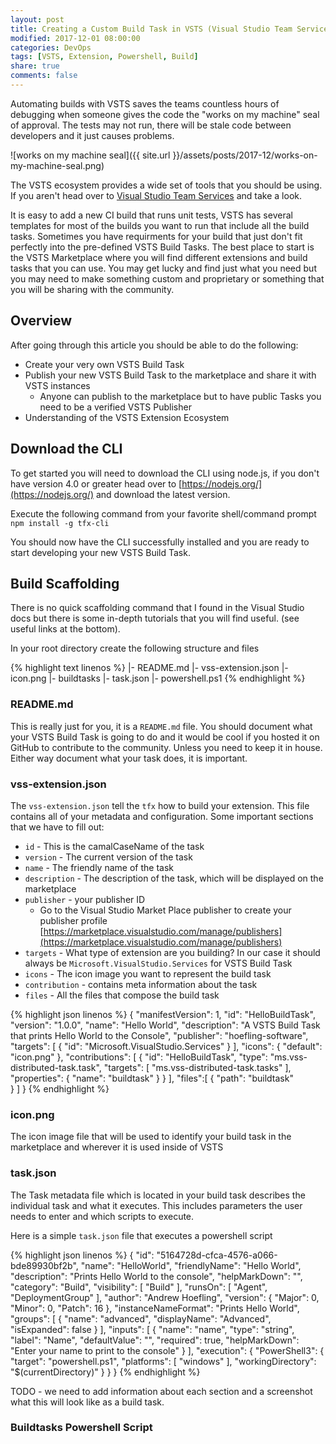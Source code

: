 ```yaml
---
layout: post
title: Creating a Custom Build Task in VSTS (Visual Studio Team Services)
modified: 2017-12-01 08:00:00
categories: DevOps
tags: [VSTS, Extension, Powershell, Build]
share: true
comments: false
---
```

Automating builds with VSTS saves the teams countless hours of debugging when someone gives the code the "works on my machine" seal of approval. The tests may not run, there will be stale code between developers and it just causes problems. 


![works on my machine seal]({{ site.url }}/assets/posts/2017-12/works-on-my-machine-seal.png)

The VSTS ecosystem provides a wide set of tools that you should be using. If you aren't head over to [Visual Studio Team Services](https://www.visualstudio.com/vso/) and take a look. 

It is easy to add a new CI build that runs unit tests, VSTS has several templates for most of the builds you want to run that include all the build tasks. Sometimes you have requirments for your build that just don't fit perfectly into the pre-defined VSTS Build Tasks. The best place to start is the VSTS Marketplace where you will find different extensions and build tasks that you can use. You may get lucky and find just what you need but you may need to make something custom and proprietary or something that you will be sharing with the community.

## Overview ##
After going through this article you should be able to do the following:

* Create your very own VSTS Build Task
* Publish your new VSTS Build Task to the marketplace and share it with VSTS instances
  * Anyone can publish to the marketplace but to have public Tasks you need to be a verified VSTS Publisher
* Understanding of the VSTS Extension Ecosystem

## Download the CLI ##
To get started you will need to download the CLI using node.js, if you don't have version 4.0 or greater head over to [https://nodejs.org/](https://nodejs.org/) and download the latest version.

Execute the following command from your favorite shell/command prompt
`npm install -g tfx-cli` 

You should now have the CLI successfully installed and you are ready to start developing your new VSTS Build Task.

## Build Scaffolding ##
There is no quick scaffolding command that I found in the Visual Studio docs but there is some in-depth tutorials that you will find useful. (see useful links at the bottom).

In your root directory create the following structure and files

{% highlight text linenos %}
|- README.md
|- vss-extension.json
|- icon.png
|- buildtasks
    |- task.json
    |- powershell.ps1
{% endhighlight %}

### README.md ###
This is really just for you, it is a `README.md` file. You should document what your VSTS Build Task is going to do and it would be cool if you hosted it on GitHub to contribute to the community. Unless you need to keep it in house. Either way document what your task does, it is important.

### vss-extension.json ###
The `vss-extension.json` tell the `tfx` how to build your extension. This file contains all of your metadata and configuration. Some important sections that we have to fill out:

* `id` - This is the camalCaseName of the task
* `version` - The current version of the task
* `name` - The friendly name of the task
* `description` - The description of the task, which will be displayed on the marketplace
* `publisher` - your publisher ID
  * Go to the Visual Studio Market Place publisher to create your publisher profile [https://marketplace.visualstudio.com/manage/publishers](https://marketplace.visualstudio.com/manage/publishers)
* `targets` - What type of extension are you building? In our case it should always be `Microsoft.VisualStudio.Services` for VSTS Build Task
* `icons` - The icon image you want to represent the build task
* `contribution` - contains meta information about the task
* `files` - All the files that compose the build task

{% highlight json linenos %}
{
	"manifestVersion": 1,
	"id": "HelloBuildTask",
	"version": "1.0.0",
	"name": "Hello World",
	"description": "A VSTS Build Task that prints Hello World to the Console",
	"publisher": "hoefling-software",
	"targets": [
		{
			"id": "Microsoft.VisualStudio.Services"
			}
		],
	"icons": {
		"default": "icon.png"
	 },
	"contributions": [
		{
			"id": "HelloBuildTask",
			"type": "ms.vss-distributed-task.task",
			"targets": [
				"ms.vss-distributed-task.tasks"
			],
			"properties": {
				"name": "buildtask"
			}
		}
	],
	"files":[
		{
			"path": "buildtask"			
		}
	]
}
{% endhighlight %}

### icon.png ###
The icon image file that will be used to identify your build task in the marketplace and wherever it is used inside of VSTS

### task.json ###
The Task metadata file which is located in your build task describes the individual task and what it executes. This includes parameters the user needs to enter and which scripts to execute.

Here is a simple `task.json` file that executes a powershell script

{% highlight json linenos %}
{
    "id": "5164728d-cfca-4576-a066-bde89930bf2b",
    "name": "HelloWorld",
    "friendlyName": "Hello World",
    "description": "Prints Hello World to the console",
    "helpMarkDown": "",
    "category": "Build",
    "visibility": [
        "Build"
    ],
    "runsOn": [
        "Agent",
        "DeploymentGroup"
    ],
    "author": "Andrew Hoefling",
    "version": {
        "Major": 0,
        "Minor": 0,
        "Patch": 16
    },
    "instanceNameFormat": "Prints Hello World",
    "groups": [
        {
            "name": "advanced",
            "displayName": "Advanced",
            "isExpanded": false
        }
    ],
    "inputs": [
        {
            "name": "name",
            "type": "string",
            "label": "Name",
            "defaultValue": "",
            "required": true,
            "helpMarkDown": "Enter your name to print to the console"
        }
    ],
    "execution": {
        "PowerShell3": {
            "target": "powershell.ps1",
            "platforms": [
                "windows"
            ],
            "workingDirectory": "$(currentDirectory)"
        }
    }
}
{% endhighlight %}

TODO - we need to add information about each section and a screenshot what this will look like as a build task.

### Buildtasks Powershell Script ###


